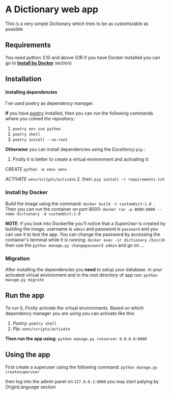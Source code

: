 # A Dictionary web app

This is a very simple Dictionary which tries to be as customizable as possible

## Requirements

You need python 3.10 and above
(OR if you have Docker installed you can go to [**Install by Docker**](https://github.com/alirezag103/customdict#install-by-docker) section)


## Installation

#### Installing dependencies
I've used poetry as dependency manager.

**If** you have [poetry](https://python-poetry.org/docs/) installed, then you can run the following commands where you colned the repository:
1. `poetry env use python`
2. `poetry shell`
3. `poetry install --no-root`

**Otherwise** you can install dependencies using the *Excellency* `pip` :
1. Firstly it is better to create a virtual environment and activating it:

*CREATE* `python -m venv venv`

*ACTIVATE* `venv/scripts/activate`
2. then:
`pip install -r requirements.txt`

### Install by Docker
Build the image using the command:
`docker build -t customdict:1.0 .`
Then you can run the container on port 8000:
`docker run -p 8000:8000 --name dictionary -d customdict:1.0`

**NOTE**: if you look into Dockerfile you'll notice that a *SuperUser* is created by building the image,
username is `admin` and password is `password` and you can use it to test the app.
You can change the password by accessing the container's terminal while it is running:
`docker exec -ir dictionary /bin/sh`
then use the `python manage.py changepassword admin` and go on ...


### Migration

After installing the dependencies you **need** to setup your database.
in your activated virtual environment and in the root directory of app run:
`python manage.py migrate`


## Run the app

To run it, *Firstly* activate the virtual environments.
Based on which dependency manager you are using you can activate like this:
1. *Poetry*: `poetry shell`
2. *Pip*: `venv/scripts/activate`

**Then run the app using**: 
`python manage.py runserver 0.0.0.0:8000`


## Using the app

First create a superuser using the following command:
`python manage.py createsuperuser`

then log into the admin panel on `127.0.0.1:8000`
you may start palying by *OriginLanguage* section